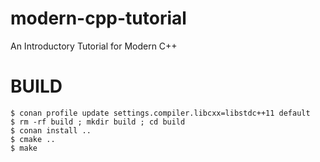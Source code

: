 # modern-cpp-tutorial
An Introductory Tutorial for Modern C++

# BUILD

```
$ conan profile update settings.compiler.libcxx=libstdc++11 default
$ rm -rf build ; mkdir build ; cd build
$ conan install ..
$ cmake ..
$ make
```
